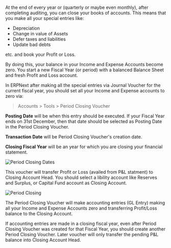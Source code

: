 At the end of every year or (quarterly or maybe even monthly), after completing auditing, you can close your books of accounts. This means that you make all your special entries like:

  * Depreciation
  * Change in value of Assets
  * Defer taxes and liabilities
  * Update bad debts

etc. and book your Profit or Loss.

By doing this, your balance in your Income and Expense Accounts become zero. You start a new Fiscal Year (or period) with a balanced Balance Sheet and fresh Profit and Loss account.

In ERPNext after making all the special entries via Journal Voucher for the current fiscal year, you should set all your Income and Expense accounts to zero via:

> Accounts > Tools > Period Closing Voucher

**Posting Date** will be when this entry should be executed. If your Fiscal Year ends on 31st December, then that date should be selected as Posting Date in the Period Closing Voucher.

**Transaction Date** will be Period Closing Voucher's creation date.

**Closing Fiscal Year** will be an year for which you are closing your financial statement.

![Period Closing Dates](assets/erpnext_org/images/erpnext/period-closing-dates.png)

This voucher will transfer Profit or Loss (availed from P&L statment) to Closing Account Head. You should select a libility account like Reserves and Surplus, or Capital Fund account as Closing Account.

![Period Closing](assets/erpnext_org/images/erpnext/period-closing-voucher.png)

The Period Closing Voucher will make accounting entries (GL Entry) making all your Income and Expense Accounts zero and transferring Profit/Loss balance to the Closing Account.

<div class=well>If accounting entries are made in a closing fiscal year, even after Period Closing Voucher was created for that Fiscal Year, you should create another Period Closing Voucher. Later voucher will only transfer the pending P&L balance into Closing Account Head.</div>